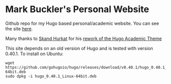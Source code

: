 # Mark Buckler's Personal Website

Github repo for my Hugo based personal/academic website. You can see the site [here](https://www.markbuckler.com/).

Many thanks to [Skand Hurkat](https://people.ece.cornell.edu/skand/) for his
[rework of the Hugo Academic Theme](https://github.com/skandhurkat/hugo-theme-cornellcsl)

This site depends on an old version of Hugo and is tested with version 0.40.1. To install on Ubuntu:
```
wget https://github.com/gohugoio/hugo/releases/download/v0.40.1/hugo_0.40.1_Linux-64bit.deb
sudo dpkg -i hugo_0.40.1_Linux-64bit.deb
```
